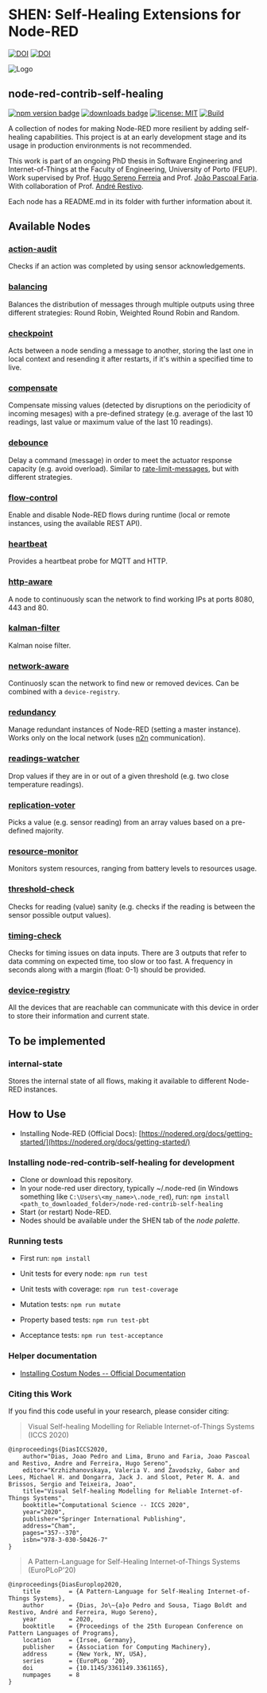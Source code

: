 # SHEN: Self-Healing Extensions for Node-RED

[![DOI](https://zenodo.org/badge/doi/10.1007/978-3-030-50426-7_27.svg)](http://dx.doi.org/10.1007/978-3-030-50426-7_27)
[![DOI](https://zenodo.org/badge/doi/10.1145/3361149.3361165.svg)](http://dx.doi.org/10.1145/3361149.3361165)

![Logo](https://i.imgur.com/AynqSQm.png)

## node-red-contrib-self-healing

[![npm version badge](https://img.shields.io/npm/v/node-red-contrib-self-healing.svg)](https://www.npmjs.org/package/node-red-contrib-self-healing)
[![downloads badge](https://img.shields.io/npm/dm/node-red-contrib-self-healing.svg)](https://www.npmjs.com/package/node-red-contrib-self-healing)
[![license: MIT](https://img.shields.io/badge/License-MIT-yellow.svg)](https://opensource.org/licenses/MIT)
[![Build](https://github.com/jpdias/node-red-contrib-self-healing/actions/workflows/node-test-publish.yml/badge.svg)](https://github.com/jpdias/node-red-contrib-self-healing/actions/workflows/node-test-publish.yml)

A collection of nodes for making Node-RED more resilient by adding self-healing capabilities. This project is at an early development stage and its usage in production environments is not recommended.

This work is part of an ongoing PhD thesis in Software Engineering and Internet-of-Things at the Faculty of Engineering, University of Porto (FEUP). Work supervised by Prof. [Hugo Sereno Ferreia](http://hugosereno.eu/) and Prof. [João Pascoal Faria](https://sigarra.up.pt/feup/en/FUNC_GERAL.FORMVIEW?P_CODIGO=210006). With collaboration of Prof. [André Restivo](https://web.fe.up.pt/~arestivo/).

Each node has a README.md in its folder with further information about it.

## Available Nodes

### [action-audit](https://github.com/jpdias/node-red-contrib-self-healing/tree/master/action-audit)

Checks if an action was completed by using sensor acknowledgements.

### [balancing](https://github.com/jpdias/node-red-contrib-self-healing/tree/master/balancing)

Balances the distribution of messages through multiple outputs using three different strategies: Round Robin, Weighted Round Robin and Random.

### [checkpoint](https://github.com/jpdias/node-red-contrib-self-healing/tree/master/checkpoint)

Acts between a node sending a message to another, storing the last one in local context and resending it after restarts, if it's within a specified time to live.

### [compensate](https://github.com/jpdias/node-red-contrib-self-healing/tree/master/compensate)

Compensate missing values (detected by disruptions on the periodicity of incoming mesages) with a pre-defined strategy (e.g. average of the last 10 readings, last value or maximum value of the last 10 readings).

### [debounce](https://github.com/jpdias/node-red-contrib-self-healing/tree/master/debounce)

Delay a command (message) in order to meet the actuator response capacity (e.g. avoid overload). Similar to [rate-limit-messages](https://cookbook.nodered.org/basic/rate-limit-messages), but with different strategies.

### [flow-control](https://github.com/jpdias/node-red-contrib-self-healing/tree/master/flow-control)

Enable and disable Node-RED flows during runtime (local or remote instances, using the available REST API).

### [heartbeat](https://github.com/jpdias/node-red-contrib-self-healing/tree/master/heartbeat)

Provides a heartbeat probe for MQTT and HTTP.

### [http-aware](https://github.com/jpdias/node-red-contrib-self-healing/tree/master/http-aware)

A node to continuously scan the network to find working IPs at ports 8080, 443 and 80.

### [kalman-filter](https://github.com/jpdias/node-red-contrib-self-healing/tree/master/kalman-noise-filter)

Kalman noise filter.

### [network-aware](https://github.com/jpdias/node-red-contrib-self-healing/tree/master/network-aware)

Continuosly scan the network to find new or removed devices. Can be combined with a `device-registry`.

### [redundancy](https://github.com/jpdias/node-red-contrib-self-healing/tree/master/redundancy)

Manage redundant instances of Node-RED (setting a master instance). Works only on the local network (uses [n2n](https://flows.nodered.org/node/node-red-contrib-n2n) communication).

### [readings-watcher](https://github.com/jpdias/node-red-contrib-self-healing/tree/master/readings-watcher)

Drop values if they are in or out of a given threshold (e.g. two close temperature readings).

### [replication-voter](https://github.com/jpdias/node-red-contrib-self-healing/tree/master/replication-voter)

Picks a value (e.g. sensor reading) from an array values based on a pre-defined majority.

### [resource-monitor](https://github.com/jpdias/node-red-contrib-self-healing/tree/master/resource-monitor)

Monitors system resources, ranging from battery levels to resources usage.

### [threshold-check](https://github.com/jpdias/node-red-contrib-self-healing/tree/master/threshold-check)

Checks for reading (value) sanity (e.g. checks if the reading is between the sensor possible output values).

### [timing-check](https://github.com/jpdias/node-red-contrib-self-healing/tree/master/timing-check)

Checks for timing issues on data inputs. There are 3 outputs that refer to data comming on expected time, too slow or too fast. A frequency in seconds along with a margin (float: 0-1) should be provided.

### [device-registry](https://github.com/jpdias/node-red-contrib-self-healing/tree/master/device-registry)

All the devices that are reachable can communicate with this device in order to store their information and current state.

## To be implemented

### internal-state

Stores the internal state of all flows, making it available to different Node-RED instances.

## How to Use

- Installing Node-RED (Official Docs): [https://nodered.org/docs/getting-started/](https://nodered.org/docs/getting-started/)

### Installing node-red-contrib-self-healing for development

- Clone or download this repository.
- In your node-red user directory, typically ~/.node-red (in Windows something like `C:\Users\<my_name>\.node_red`), run: `npm install <path_to_downloaded_folder>/node-red-contrib-self-healing`
- Start (or restart) Node-RED.
- Nodes should be available under the SHEN tab of the _node palette_.

### Running tests

- First run: `npm install`

- Unit tests for every node: `npm run test`
- Unit tests with coverage: `npm run test-coverage`
- Mutation tests: `npm run mutate`
- Property based tests: `npm run test-pbt`
- Acceptance tests: `npm run test-acceptance`

### Helper documentation

- [Installing Costum Nodes -- Official Documentation](https://nodered.org/docs/creating-nodes/first-node#testing-your-node-in-node-red)

### Citing this Work

If you find this code useful in your research, please consider citing:

> Visual Self-healing Modelling for Reliable Internet-of-Things Systems (ICCS 2020)

    @inproceedings{DiasICCS2020,
        author="Dias, Joao Pedro and Lima, Bruno and Faria, Joao Pascoal and Restivo, Andre and Ferreira, Hugo Sereno",
        editor="Krzhizhanovskaya, Valeria V. and Zavodszky, Gabor and Lees, Michael H. and Dongarra, Jack J. and Sloot, Peter M. A. and Brissos, Sergio and Teixeira, Joao",
        title="Visual Self-healing Modelling for Reliable Internet-of-Things Systems",
        booktitle="Computational Science -- ICCS 2020",
        year="2020",
        publisher="Springer International Publishing",
        address="Cham",
        pages="357--370",
        isbn="978-3-030-50426-7"
    }

> A Pattern-Language for Self-Healing Internet-of-Things Systems (EuroPLoP'20)

    @inproceedings{DiasEuroplop2020,
        title        = {A Pattern-Language for Self-Healing Internet-of-Things Systems},
        author       = {Dias, Jo\~{a}o Pedro and Sousa, Tiago Boldt and Restivo, André and Ferreira, Hugo Sereno},
        year         = 2020,
        booktitle    = {Proceedings of the 25th European Conference on Pattern Languages of Programs},
        location     = {Irsee, Germany},
        publisher    = {Association for Computing Machinery},
        address      = {New York, NY, USA},
        series       = {EuroPLop ’20},
        doi          = {10.1145/3361149.3361165},
        numpages     = 8
    }
